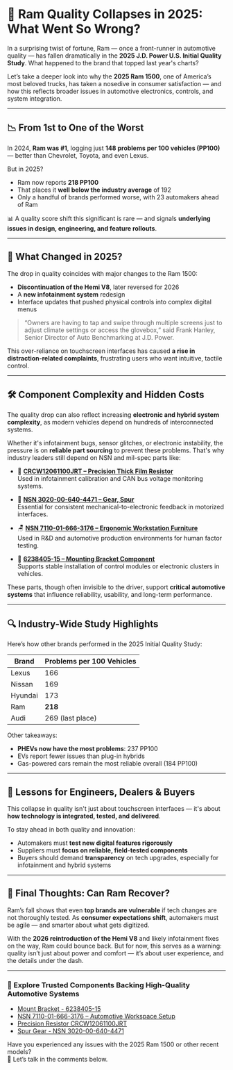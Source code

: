 # 🚨 Ram Quality Collapses in 2025: What Went So Wrong?

In a surprising twist of fortune, Ram — once a front-runner in automotive quality — has fallen dramatically in the **2025 J.D. Power U.S. Initial Quality Study**. What happened to the brand that topped last year's charts?

Let’s take a deeper look into why the **2025 Ram 1500**, one of America’s most beloved trucks, has taken a nosedive in consumer satisfaction — and how this reflects broader issues in automotive electronics, controls, and system integration.

---

## 📉 From 1st to One of the Worst

In 2024, **Ram was #1**, logging just **148 problems per 100 vehicles (PP100)** — better than Chevrolet, Toyota, and even Lexus.

But in 2025?

- Ram now reports **218 PP100**
- That places it **well below the industry average** of 192
- Only a handful of brands performed worse, with 23 automakers ahead of Ram

📊 A quality score shift this significant is rare — and signals **underlying issues in design, engineering, and feature rollouts**.

---

## 🚗 What Changed in 2025?

The drop in quality coincides with major changes to the Ram 1500:

- **Discontinuation of the Hemi V8**, later reversed for 2026
- A **new infotainment system** redesign
- Interface updates that pushed physical controls into complex digital menus

> “Owners are having to tap and swipe through multiple screens just to adjust climate settings or access the glovebox,” said Frank Hanley, Senior Director of Auto Benchmarking at J.D. Power.

This over-reliance on touchscreen interfaces has caused **a rise in distraction-related complaints**, frustrating users who want intuitive, tactile control.

---

## 🛠️ Component Complexity and Hidden Costs

The quality drop can also reflect increasing **electronic and hybrid system complexity**, as modern vehicles depend on hundreds of interconnected systems.

Whether it's infotainment bugs, sensor glitches, or electronic instability, the pressure is on **reliable part sourcing** to prevent these problems. That's why industry leaders still depend on NSN and mil-spec parts like:

- 🔧 [**CRCW12061100JRT – Precision Thick Film Resistor**](https://www.partsquote.org/CRCW12061100JRT.html)  
  Used in infotainment calibration and CAN bus voltage monitoring systems.

- 🔩 [**NSN 3020-00-640-4471 – Gear, Spur**](https://www.777connect.com/3020006404471.html)  
  Essential for consistent mechanical-to-electronic feedback in motorized interfaces.

- 🪑 [**NSN 7110-01-666-3176 – Ergonomic Workstation Furniture**](https://www.nsnpartlookup.com/7110016663176.html)  
  Used in R&D and automotive production environments for human factor testing.

- 🧱 [**6238405-15 – Mounting Bracket Component**](https://www.partsquotehub.org/6238405-15.html)  
  Supports stable installation of control modules or electronic clusters in vehicles.

These parts, though often invisible to the driver, support **critical automotive systems** that influence reliability, usability, and long-term performance.

---

## 🔍 Industry-Wide Study Highlights

Here’s how other brands performed in the 2025 Initial Quality Study:

| Brand     | Problems per 100 Vehicles |
|-----------|----------------------------|
| Lexus     | 166                        |
| Nissan    | 169                        |
| Hyundai   | 173                        |
| Ram       | **218**                    |
| Audi      | 269 (last place)           |

Other takeaways:
- **PHEVs now have the most problems**: 237 PP100  
- EVs report fewer issues than plug-in hybrids  
- Gas-powered cars remain the most reliable overall (184 PP100)

---

## 🧠 Lessons for Engineers, Dealers & Buyers

This collapse in quality isn't just about touchscreen interfaces — it's about **how technology is integrated, tested, and delivered**.

To stay ahead in both quality and innovation:
- Automakers must **test new digital features rigorously**
- Suppliers must **focus on reliable, field-tested components**
- Buyers should demand **transparency** on tech upgrades, especially for infotainment and hybrid systems

---

## 🏁 Final Thoughts: Can Ram Recover?

Ram’s fall shows that even **top brands are vulnerable** if tech changes are not thoroughly tested. As **consumer expectations shift**, automakers must be agile — and smarter about what gets digitized.

With the **2026 reintroduction of the Hemi V8** and likely infotainment fixes on the way, Ram could bounce back. But for now, this serves as a warning: quality isn’t just about power and comfort — it’s about user experience, and the details under the dash.

---

### 🔗 Explore Trusted Components Backing High-Quality Automotive Systems

- [Mount Bracket - 6238405-15](https://www.partsquotehub.org/6238405-15.html)
- [NSN 7110-01-666-3176 – Automotive Workspace Setup](https://www.nsnpartlookup.com/7110016663176.html)
- [Precision Resistor CRCW12061100JRT](https://www.partsquote.org/CRCW12061100JRT.html)
- [Spur Gear - NSN 3020-00-640-4471](https://www.777connect.com/3020006404471.html)

Have you experienced any issues with the 2025 Ram 1500 or other recent models?  
💬 Let’s talk in the comments below.
